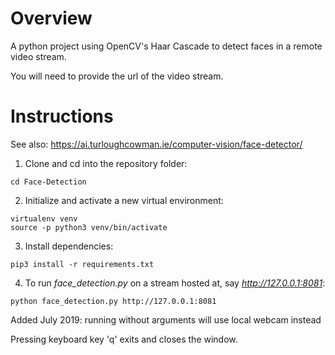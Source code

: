 # Overview
A python project using OpenCV's Haar Cascade to detect faces in a remote video stream.

You will need to provide the url of the video stream.

# Instructions
See also: https://ai.turloughcowman.ie/computer-vision/face-detector/

1. Clone and cd into the repository folder: 
```
cd Face-Detection
```
2. Initialize and activate a new virtual environment:
```
virtualenv venv
source -p python3 venv/bin/activate
```
3. Install dependencies:
```
pip3 install -r requirements.txt
```
4. To run *face_detection.py* on a stream hosted at, say *http://127.0.0.1:8081*:
```
python face_detection.py http://127.0.0.1:8081
```
Added July 2019: running without arguments will use local webcam instead


Pressing keyboard key 'q' exits and closes the window.